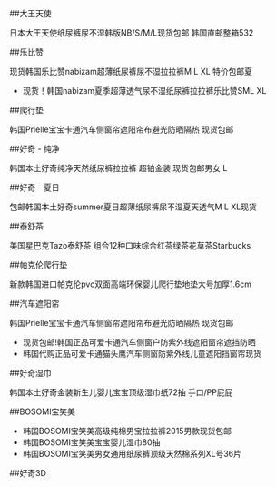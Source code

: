 ##大王天使

日本大王天使纸尿裤尿不湿韩版NB/S/M/L现货包邮 韩国直邮整箱532

##乐比赞

现货韩国乐比赞nabizam超薄纸尿裤尿不湿拉拉裤M L XL 特价包邮夏


- 现货！韩国nabizam夏季超薄透气尿不湿纸尿裤拉拉裤乐比赞SML XL

##爬行垫

韩国Prielle宝宝卡通汽车侧窗帘遮阳帘布避光防晒隔热 现货包邮

##好奇 - 纯净

韩国本土好奇纯净天然纸尿裤拉拉裤 超铂金装 现货包邮男女 L

##好奇 - 夏日

包邮韩国本土好奇summer夏日超薄纸尿裤尿不湿夏天透气M L XL现货

##泰舒茶

美国星巴克Tazo泰舒茶 组合12种口味综合红茶绿茶花草茶Starbucks

##帕克伦爬行垫

新款韩国进口帕克伦pvc双面高端环保婴儿爬行垫地垫大号加厚1.6cm

##汽车遮阳帘

韩国Prielle宝宝卡通汽车侧窗帘遮阳帘布避光防晒隔热 现货包邮

- 现货包邮!韩国正品可爱卡通汽车侧窗户防紫外线遮阳窗帘遮挡防晒
- 韩国代购正品可爱卡通猫头鹰汽车侧窗防紫外线儿童遮阳挡窗帘现货

##好奇湿巾

韩国本土好奇金装新生儿婴儿宝宝顶级湿巾纸72抽 手口/PP屁屁



##BOSOMI宝笑美

- 韩国BOSOMI宝笑美高级纯棉男宝拉拉裤2015男款现货包邮
- 韩国BOSOMI宝笑美宝宝婴儿湿巾80抽
- 韩国BOSOMI宝笑美男女通用纸尿裤顶级天然棉系列XL号36片

##好奇3D